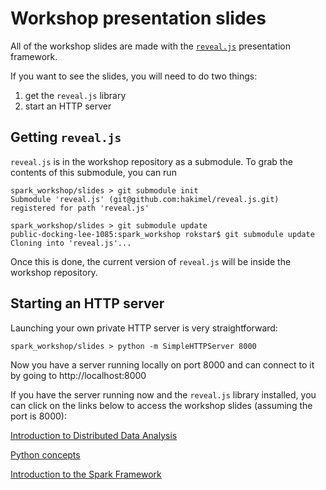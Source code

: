 # Workshop presentation slides

All of the workshop slides are made with the [`reveal.js`](http://lab.hakim.se/reveal-js/#/) presentation framework. 

If you want to see the slides, you will need to do two things: 

1. get the `reveal.js` library
2. start an HTTP server

## Getting `reveal.js`

`reveal.js` is in the workshop repository as a submodule. To grab the contents of this submodule, you can run

```
spark_workshop/slides > git submodule init
Submodule 'reveal.js' (git@github.com:hakimel/reveal.js.git) registered for path 'reveal.js'

spark_workshop/slides > git submodule update
public-docking-lee-1085:spark_workshop rokstar$ git submodule update
Cloning into 'reveal.js'...
```

Once this is done, the current version of `reveal.js` will be inside the workshop repository. 

## Starting an HTTP server

Launching your own private HTTP server is very straightforward: 

```
spark_workshop/slides > python -m SimpleHTTPServer 8000
```

Now you have a server running locally on port 8000 and can connect to it by going to http://localhost:8000

If you have the server running now and the `reveal.js` library installed, you can click on the links below to access the workshop slides (assuming the port is 8000):

[Introduction to Distributed Data Analysis](http://localhost:8000/workshop_intro/Introduction.html)

[Python concepts](http://localhost:8000/python_intro/Python_concepts.slides.html)

[Introduction to the Spark Framework](http://localhost:8000/spark_intro/Spark_intro.html)


